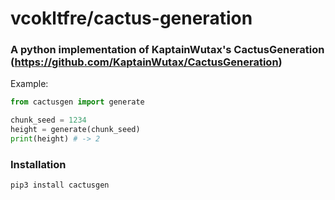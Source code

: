 # vcokltfre/cactus-generation

### A python implementation of KaptainWutax's CactusGeneration (https://github.com/KaptainWutax/CactusGeneration)

Example:
```py
from cactusgen import generate

chunk_seed = 1234
height = generate(chunk_seed)
print(height) # -> 2
```

### Installation

```
pip3 install cactusgen
```
